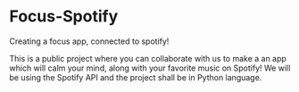 # Focus-Spotify
Creating a focus app, connected to spotify!

This is a public project where you can collaborate with us to make a an app which will calm your mind, along with your favorite music on Spotify!
We will be using the Spotify API and the project shall be in Python language.
